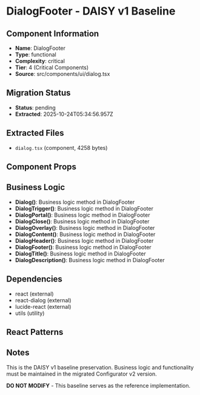 # DialogFooter - DAISY v1 Baseline

## Component Information

- **Name**: DialogFooter
- **Type**: functional
- **Complexity**: critical
- **Tier**: 4 (Critical Components)
- **Source**: src/components/ui/dialog.tsx

## Migration Status

- **Status**: pending
- **Extracted**: 2025-10-24T05:34:56.957Z

## Extracted Files

- `dialog.tsx` (component, 4258 bytes)

## Component Props



## Business Logic

- **Dialog()**: Business logic method in DialogFooter
- **DialogTrigger()**: Business logic method in DialogFooter
- **DialogPortal()**: Business logic method in DialogFooter
- **DialogClose()**: Business logic method in DialogFooter
- **DialogOverlay()**: Business logic method in DialogFooter
- **DialogContent()**: Business logic method in DialogFooter
- **DialogHeader()**: Business logic method in DialogFooter
- **DialogFooter()**: Business logic method in DialogFooter
- **DialogTitle()**: Business logic method in DialogFooter
- **DialogDescription()**: Business logic method in DialogFooter

## Dependencies

- react (external)
- react-dialog (external)
- lucide-react (external)
- utils (utility)

## React Patterns



## Notes

This is the DAISY v1 baseline preservation. Business logic and functionality
must be maintained in the migrated Configurator v2 version.

**DO NOT MODIFY** - This baseline serves as the reference implementation.
